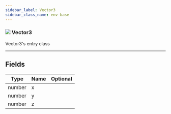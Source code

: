 ```yaml
---
sidebar_label: Vector3
sidebar_class_name: env-base
---
```


### ![](/img/wiki/base.png) Vector3
Vector3's entry class<br/>

-----------------
## Fields

| Type   | Name | Optional |
| ------ | ---- | -------: |
| number | x |   |
| number | y |   |
| number | z |   |

